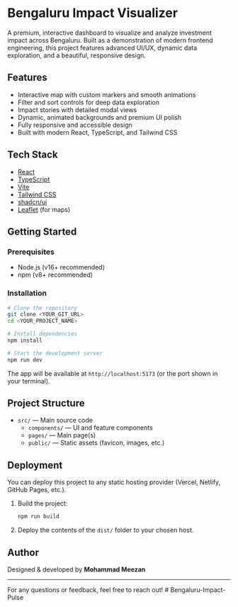 # Bengaluru Impact Visualizer

A premium, interactive dashboard to visualize and analyze investment impact across Bengaluru. Built as a demonstration of modern frontend engineering, this project features advanced UI/UX, dynamic data exploration, and a beautiful, responsive design.

## Features

- Interactive map with custom markers and smooth animations
- Filter and sort controls for deep data exploration
- Impact stories with detailed modal views
- Dynamic, animated backgrounds and premium UI polish
- Fully responsive and accessible design
- Built with modern React, TypeScript, and Tailwind CSS

## Tech Stack

- [React](https://react.dev/)
- [TypeScript](https://www.typescriptlang.org/)
- [Vite](https://vitejs.dev/)
- [Tailwind CSS](https://tailwindcss.com/)
- [shadcn/ui](https://ui.shadcn.com/)
- [Leaflet](https://leafletjs.com/) (for maps)

## Getting Started

### Prerequisites

- Node.js (v16+ recommended)
- npm (v8+ recommended)

### Installation

```sh
# Clone the repository
git clone <YOUR_GIT_URL>
cd <YOUR_PROJECT_NAME>

# Install dependencies
npm install

# Start the development server
npm run dev
```

The app will be available at `http://localhost:5173` (or the port shown in your terminal).

## Project Structure

- `src/` — Main source code
  - `components/` — UI and feature components
  - `pages/` — Main page(s)
  - `public/` — Static assets (favicon, images, etc.)

## Deployment

You can deploy this project to any static hosting provider (Vercel, Netlify, GitHub Pages, etc.).

1. Build the project:
   ```sh
   npm run build
   ```
2. Deploy the contents of the `dist/` folder to your chosen host.

## Author

Designed & developed by **Mohammad Meezan**

---

For any questions or feedback, feel free to reach out!
#   B e n g a l u r u - I m p a c t - P u l s e  
 